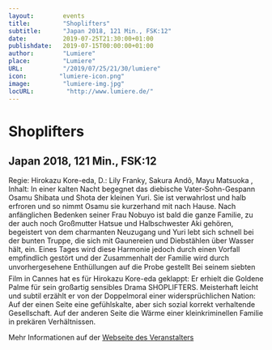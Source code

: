 ```yaml
---
layout:        events
title:         "Shoplifters"
subtitle:      "Japan 2018, 121 Min., FSK:12"
date:          2019-07-25T21:30:00+01:00
publishdate:   2019-07-15T00:00:00+01:00
author:        "Lumiere"
place:         "Lumiere"
URL:           "/2019/07/25/21/30/lumiere"
icon:         "lumiere-icon.png"
image:         "lumiere-img.jpg"
locURL:         "http://www.lumiere.de/"
---
```


Shoplifters
===========

Japan 2018, 121 Min., FSK:12
-----------

Regie: Hirokazu Kore-eda, D.: Lily Franky, Sakura Andô, Mayu Matsuoka , Inhalt: In einer kalten Nacht begegnet das diebische Vater-Sohn-Gespann Osamu Shibata und Shota der kleinen Yuri. Sie ist verwahrlost und halb erfroren und so nimmt Osamu sie kurzerhand mit nach Hause. Nach anfänglichen Bedenken seiner Frau Nobuyo ist bald die ganze Familie, zu der auch noch Großmutter Hatsue  und Halbschwester Aki gehören, begeistert von dem charmanten Neuzugang und Yuri lebt sich schnell bei der bunten Truppe, die sich mit Gaunereien und Diebstählen über Wasser hält, ein. Eines Tages wird diese Harmonie jedoch durch einen Vorfall empfindlich gestört und der Zusammenhalt der Familie wird durch unvorhergesehene Enthüllungen auf die Probe gestellt Bei seinem siebten Film in Cannes hat es für Hirokazu Kore-eda geklappt: Er erhielt die Goldene Palme für sein großartig sensibles Drama SHOPLIFTERS. Meisterhaft leicht und subtil erzählt er von der Doppelmoral einer widersprüchlichen Nation: Auf der einen Seite eine gefühlskalte, aber sich sozial korrekt verhaltende Gesellschaft. Auf der anderen Seite die Wärme einer kleinkriminellen Familie in prekären Verhältnissen.

Mehr Informationen auf der [Webseite des Veranstalters](http://www.lumiere.de/19/07/shop.htm)
